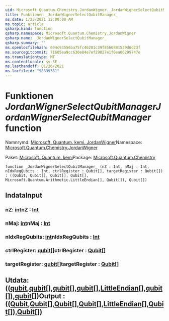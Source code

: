 ```yaml
---
uid: Microsoft.Quantum.Chemistry.JordanWigner._JordanWignerSelectQubitManager_
title: Funktionen _JordanWignerSelectQubitManager_
ms.date: 1/23/2021 12:00:00 AM
ms.topic: article
qsharp.kind: function
qsharp.namespace: Microsoft.Quantum.Chemistry.JordanWigner
qsharp.name: _JordanWignerSelectQubitManager_
qsharp.summary: ''
ms.openlocfilehash: 604c93556ba75fc46201c39f8566881539d6d23f
ms.sourcegitcommit: 71605ea9cc630e84e7ef29027e1f0ea06299747e
ms.translationtype: MT
ms.contentlocale: sv-SE
ms.lasthandoff: 01/26/2021
ms.locfileid: "98839381"
---
```

# <a name="_jordanwignerselectqubitmanager_-function"></a><span data-ttu-id="cbf3c-102">Funktionen _JordanWignerSelectQubitManager_</span><span class="sxs-lookup"><span data-stu-id="cbf3c-102">_JordanWignerSelectQubitManager_ function</span></span>

<span data-ttu-id="cbf3c-103">Namnrymd: [Microsoft. Quantum. kemi. JordanWigner](xref:Microsoft.Quantum.Chemistry.JordanWigner)</span><span class="sxs-lookup"><span data-stu-id="cbf3c-103">Namespace: [Microsoft.Quantum.Chemistry.JordanWigner](xref:Microsoft.Quantum.Chemistry.JordanWigner)</span></span>

<span data-ttu-id="cbf3c-104">Paket: [Microsoft. Quantum. kemi](https://nuget.org/packages/Microsoft.Quantum.Chemistry)</span><span class="sxs-lookup"><span data-stu-id="cbf3c-104">Package: [Microsoft.Quantum.Chemistry](https://nuget.org/packages/Microsoft.Quantum.Chemistry)</span></span>




```qsharp
function _JordanWignerSelectQubitManager_ (nZ : Int, nMaj : Int, nIdxRegQubits : Int, ctrlRegister : Qubit[], targetRegister : Qubit[]) : ((Qubit, Qubit[], Qubit[], Qubit[], Microsoft.Quantum.Arithmetic.LittleEndian[], Qubit[]), Qubit[])
```


## <a name="input"></a><span data-ttu-id="cbf3c-105">Indata</span><span class="sxs-lookup"><span data-stu-id="cbf3c-105">Input</span></span>

### <a name="nz--int"></a><span data-ttu-id="cbf3c-106">nZ: [int](xref:microsoft.quantum.lang-ref.int)</span><span class="sxs-lookup"><span data-stu-id="cbf3c-106">nZ : [Int](xref:microsoft.quantum.lang-ref.int)</span></span>




### <a name="nmaj--int"></a><span data-ttu-id="cbf3c-107">nMaj: [int](xref:microsoft.quantum.lang-ref.int)</span><span class="sxs-lookup"><span data-stu-id="cbf3c-107">nMaj : [Int](xref:microsoft.quantum.lang-ref.int)</span></span>




### <a name="nidxregqubits--int"></a><span data-ttu-id="cbf3c-108">nIdxRegQubits: [int](xref:microsoft.quantum.lang-ref.int)</span><span class="sxs-lookup"><span data-stu-id="cbf3c-108">nIdxRegQubits : [Int](xref:microsoft.quantum.lang-ref.int)</span></span>




### <a name="ctrlregister--qubit"></a><span data-ttu-id="cbf3c-109">ctrlRegister: [qubit](xref:microsoft.quantum.lang-ref.qubit)[]</span><span class="sxs-lookup"><span data-stu-id="cbf3c-109">ctrlRegister : [Qubit](xref:microsoft.quantum.lang-ref.qubit)[]</span></span>




### <a name="targetregister--qubit"></a><span data-ttu-id="cbf3c-110">targetRegister: [qubit](xref:microsoft.quantum.lang-ref.qubit)[]</span><span class="sxs-lookup"><span data-stu-id="cbf3c-110">targetRegister : [Qubit](xref:microsoft.quantum.lang-ref.qubit)[]</span></span>





## <a name="output--qubitqubitqubitqubitlittleendianqubitqubit"></a><span data-ttu-id="cbf3c-111">Utdata: (([qubit](xref:microsoft.quantum.lang-ref.qubit),[qubit](xref:microsoft.quantum.lang-ref.qubit)[],[qubit](xref:microsoft.quantum.lang-ref.qubit)[],[qubit](xref:microsoft.quantum.lang-ref.qubit)[],[LittleEndian](xref:Microsoft.Quantum.Arithmetic.LittleEndian)[],[qubit](xref:microsoft.quantum.lang-ref.qubit)[]),[qubit](xref:microsoft.quantum.lang-ref.qubit)[])</span><span class="sxs-lookup"><span data-stu-id="cbf3c-111">Output : (([Qubit](xref:microsoft.quantum.lang-ref.qubit),[Qubit](xref:microsoft.quantum.lang-ref.qubit)[],[Qubit](xref:microsoft.quantum.lang-ref.qubit)[],[Qubit](xref:microsoft.quantum.lang-ref.qubit)[],[LittleEndian](xref:Microsoft.Quantum.Arithmetic.LittleEndian)[],[Qubit](xref:microsoft.quantum.lang-ref.qubit)[]),[Qubit](xref:microsoft.quantum.lang-ref.qubit)[])</span></span>


